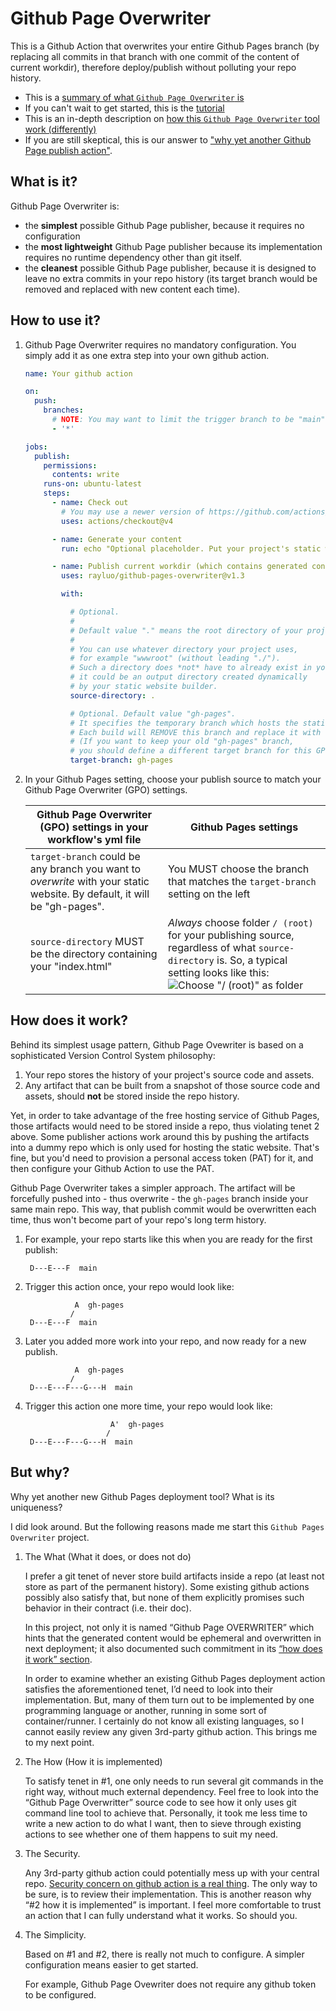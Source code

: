 Github Page Overwriter
======================

This is a Github Action that overwrites your entire Github Pages branch
(by replacing all commits in that branch with one commit of the content of current workdir),
therefore deploy/publish without polluting your repo history.

* This is a [summary of what `Github Page Overwriter` is](#what-is-it)
* If you can't wait to get started, this is the [tutorial](#how-to-use-it)
* This is an in-depth description on
  [how this `Github Page Overwriter` tool work (differently)](#how-does-it-work)
* If you are still skeptical, this is our answer to
  ["why yet another Github Page publish action"](#but-why).


What is it?
-----------

Github Page Overwriter is:

* the **simplest** possible Github Page publisher, because it requires no configuration
* the **most lightweight** Github Page publisher
  because its implementation requires no runtime dependency other than git itself.
* the **cleanest** possible Github Page publisher,
  because it is designed to leave no extra commits in your repo history
  (its target branch would be removed and replaced with new content each time).


How to use it?
--------------

1.  Github Page Overwriter requires no mandatory configuration.
    You simply add it as one extra step into your own github action.

    ```yaml
    name: Your github action

    on:
      push:
        branches:
          # NOTE: You may want to limit the trigger branch to be "main" or "master" etc.
          - '*'

    jobs:
      publish:
        permissions:
          contents: write
        runs-on: ubuntu-latest
        steps:
          - name: Check out
            # You may use a newer version of https://github.com/actions/checkout
            uses: actions/checkout@v4

          - name: Generate your content
            run: echo "Optional placeholder. Put your project's static website generator command here."

          - name: Publish current workdir (which contains generated content) to GitHub Pages
            uses: rayluo/github-pages-overwriter@v1.3

            with:

              # Optional.
              #
              # Default value "." means the root directory of your project will be published.
              #
              # You can use whatever directory your project uses,
              # for example "wwwroot" (without leading "./").
              # Such a directory does *not* have to already exist in your repo,
              # it could be an output directory created dynamically
              # by your static website builder.
              source-directory: .

              # Optional. Default value "gh-pages".
              # It specifies the temporary branch which hosts the static website.
              # Each build will REMOVE this branch and replace it with new content.
              # (If you want to keep your old "gh-pages" branch,
              # you should define a different target branch for this GPO action to work with.)
              target-branch: gh-pages
    ```


2.  In your Github Pages setting, choose your publish source to match your Github Page Overwriter (GPO) settings.

    | Github Page Overwriter (GPO) settings in your workflow's yml file | Github Pages settings |
    | ----------------------------------------------------------------- | --------------------- |
    | `target-branch` could be any branch you want to *overwrite* with your static website. By default, it will be "gh-pages". | You MUST choose the branch that matches the `target-branch` setting on the left |
    | `source-directory` MUST be the directory containing your "index.html" | *Always* choose folder `/ (root)` for your publishing source, regardless of what `source-directory` is. So, a typical setting looks like this: ![Choose "/ (root)" as folder](github-pages-settings.png) |


How does it work?
-----------------

Behind its simplest usage pattern,
Github Page Ovewriter is based on a sophisticated Version Control System philosophy:

1. Your repo stores the history of your project's source code and assets.
2. Any artifact that can be built from a snapshot of those source code and assets,
   should **not** be stored inside the repo history.

Yet, in order to take advantage of the free hosting service of Github Pages,
those artifacts would need to be stored inside a repo, thus violating tenet 2 above.
Some publisher actions work around this by pushing the artifacts into a dummy repo
which is only used for hosting the static website.
That's fine, but you'd need to provision a personal access token (PAT) for it,
and then configure your Github Action to use the PAT.

Github Page Overwriter takes a simpler approach.
The artifact will be forcefully pushed into - thus overwrite - the `gh-pages` branch
inside your same main repo.
This way, that publish commit would be overwritten each time,
thus won't become part of your repo's long term history.

1. For example, your repo starts like this when you are ready for the first publish:

   ```
    D---E---F  main
   ```

2. Trigger this action once, your repo would look like:

   ```
              A  gh-pages
             /
    D---E---F  main
   ```

3. Later you added more work into your repo, and now ready for a new publish.

   ```
              A  gh-pages
             /
    D---E---F---G---H  main
   ```

4. Trigger this action one more time, your repo would look like:

   ```
                      A'  gh-pages
                     /
    D---E---F---G---H  main
   ```


But why?
--------

Why yet another new Github Pages deployment tool? What is its uniqueness?

I did look around. But the following reasons made me start this `Github Pages Overwriter` project.

1.  The What (What it does, or does not do)

    I prefer a git tenet of never store build artifacts inside a repo
    (at least not store as part of the permanent history).
    Some existing github actions possibly also satisfy that,
    but none of them explicitly promises such behavior in their contract (i.e. their doc).

    In this project, not only it is named “Github Page OVERWRITER”
    which hints that the generated content would be ephemeral and overwritten in next deployment;
    it also documented such commitment in its [“how does it work” section](#how-does-it-work).

    In order to examine whether an existing Github Pages deployment action satisfies the aforementioned tenet,
    I’d need to look into their implementation.
    But, many of them turn out to be implemented by one programming language or another,
    running in some sort of container/runner.
    I certainly do not know all existing languages,
    so I cannot easily review any given 3rd-party github action.
    This brings me to my next point.


2.  The How (How it is implemented)

    To satisfy tenet in #1, one only needs to run several git commands in the right way,
    without much external dependency.
    Feel free to look into the “Github Page Overwritter” source code to see
    how it only uses git command line tool to achieve that.
    Personally, it took me less time to write a new action to do what I want,
    then to sieve through existing actions to see whether one of them happens to suit my need.

3.  The Security.

    Any 3rd-party github action could potentially mess up with your central repo.
    [Security concern on github action is a real thing](https://blog.gitguardian.com/github-actions-security-cheat-sheet/#use-specific-action-version-tags).
    The only way to be sure, is to review their implementation.
    This is another reason why “#2 how it is implemented” is important.
    I feel more comfortable to trust an action that I can fully understand what it works.
    So should you.

4.  The Simplicity.

    Based on #1 and #2, there is really not much to configure.
    A simpler configuration means easier to get started.

    For example, Github Page Ovewriter does not require any github token to be configured.

